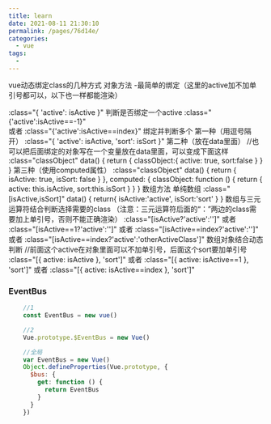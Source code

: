 ```yaml
---
title: learn
date: 2021-08-11 21:30:10
permalink: /pages/76d14e/
categories:
  - vue
tags:
  - 
---
```

vue动态绑定class的几种方式
对象方法
-最简单的绑定（这里的active加不加单引号都可以，以下也一样都能渲染）

:class="{ 'active': isActive }"
判断是否绑定一个active
:class="{'active':isActive==-1}"  
或者
:class="{'active':isActive==index}"
绑定并判断多个
第一种（用逗号隔开）
:class="{ 'active': isActive, 'sort': isSort }"
第二种（放在data里面）
//也可以把后面绑定的对象写在一个变量放在data里面，可以变成下面这样
:class="classObject"
data() {
  return {
    classObject:{ active: true, sort:false }
  }
}
第三种（使用computed属性）
:class="classObject"
data() {
  return {
    isActive: true,
    isSort: false
  }
},
computed: {
  classObject: function () {
    return {
      active: this.isActive,
      sort:this.isSort
    }
  }
}
数组方法
单纯数组
:class="[isActive,isSort]"
data() {
  return{
    isActive:'active',
    isSort:'sort'
 }
}
数组与三元运算符结合判断选择需要的class
（注意：三元运算符后面的“：”两边的class需要加上单引号，否则不能正确渲染）
:class="[isActive?'active':'']"
或者
:class="[isActive==1?'active':'']"
或者
:class="[isActive==index?'active':'']"
或者
:class="[isActive==index?'active':'otherActiveClass']"
数组对象结合动态判断
//前面这个active在对象里面可以不加单引号，后面这个sort要加单引号
:class="[{ active: isActive }, 'sort']"
或者
:class="[{ active: isActive==1 }, 'sort']"
或者
:class="[{ active: isActive==index }, 'sort']"





### EventBus
```js
    //1
    const EventBus = new vue()

    //2
    Vue.prototype.$EventBus = new Vue()

    //全局
    var EventBus = new Vue()
    Object.defineProperties(Vue.prototype, {
      $bus: {
        get: function () {
          return EventBus
        }
      }
    })
```